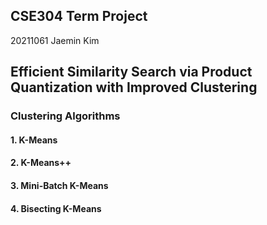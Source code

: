## CSE304 Term Project
20211061 Jaemin Kim

## Efficient Similarity Search via Product Quantization with Improved Clustering
### Clustering Algorithms
#### 1. K-Means
#### 2. K-Means++
#### 3. Mini-Batch K-Means
#### 4. Bisecting K-Means